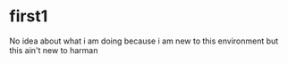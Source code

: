 # first1
No idea about what i am doing
because i am new to this environment
but this ain't new to harman
